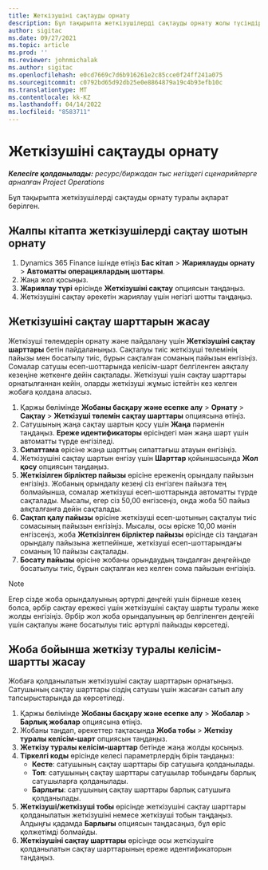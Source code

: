 ```yaml
---
title: Жеткізушіні сақтауды орнату
description: Бұл тақырыпта жеткізушілерді сақтауды орнату жолы түсіндірілген.
author: sigitac
ms.date: 09/27/2021
ms.topic: article
ms.prod: ''
ms.reviewer: johnmichalak
ms.author: sigitac
ms.openlocfilehash: e0cd7669c7d6b916261e2c85cce0f24ff241a075
ms.sourcegitcommit: c0792bd65d92db25e0e8864879a19c4b93efb10c
ms.translationtype: MT
ms.contentlocale: kk-KZ
ms.lasthandoff: 04/14/2022
ms.locfileid: "8583711"
---
```

# <a name="set-up-vendor-retention"></a>Жеткізушіні сақтауды орнату

_**Келесіге қолданылады:** ресурс/биржадан тыс негіздегі сценарийлерге арналған Project Operations_

Бұл тақырыпта жеткізушілерді сақтауды орнату туралы ақпарат берілген.

## <a name="set-up-a-vendor-retention-account-in-general-ledger"></a>Жалпы кітапта жеткізушілерді сақтау шотын орнату

1. Dynamics 365 Finance ішінде өтіңіз **Бас кітап** > **Жариялауды орнату** > **Автоматты операциялардың шоттары**.
2. Жаңа жол қосыңыз.
3. **Жариялау түрі** өрісінде **Жеткізушіні сақтау** опциясын таңдаңыз.
4. Жеткізушіні сақтау әрекетін жариялау үшін негізгі шотты таңдаңыз.

## <a name="create-vendor-retention-terms"></a>Жеткізушіні сақтау шарттарын жасау

Жеткізуші төлемдерін орнату және пайдалану үшін **Жеткізушіні сақтау шарттары** бетін пайдаланыңыз. Сақталуы тиіс жеткізуші төлемінің пайызы мен босатылу тиіс, бұрын сақталған соманың пайызын енгізіңіз. Сомалар сатушы есеп-шоттарында келісім-шарт белгіленген аяқталу кезеңіне жеткенге дейін сақталады. Жеткізуші үшін сақтау шарттары орнатылғаннан кейін, оларды жеткізуші жұмыс істейтін кез келген жобаға қолдана аласыз.

1. Қаржы бөлімінде **Жобаны басқару және есепке алу** > **Орнату** > **Сақтау** > **Жеткізуші төлемін сақтау шарттары** опциясына өтіңіз.
2. Сатушының жаңа сақтау шартын қосу үшін **Жаңа** пәрменін таңдаңыз. **Ереже идентификаторы** өрісіндегі мән жаңа шарт үшін автоматты түрде енгізіледі. 
3. **Сипаттама** өрісіне жаңа шарттың сипаттағыш атауын енгізіңіз.
4. Жеткізушіні сақтау шартын енгізу үшін **Шарттар** қойыншасында **Жол қосу** опциясын таңдаңыз.
5. **Жеткізілген бірліктер пайызы** өрісіне ереженің орындалу пайызын енгізіңіз. Жобаның орындалу кезеңі сіз енгізген пайызға тең болмайынша, сомалар жеткізуші есеп-шоттарында автоматты түрде сақталады. Мысалы, егер сіз 50,00 енгізсеңіз, онда жоба 50 пайыз аяқталғанға дейін сақталады.
6. **Сақтап қалу пайызы** өрісіне жеткізуші есеп-шотының сақталуы тиіс сомасының пайызын енгізіңіз. Мысалы, осы өріске 10,00 мәнін енгізсеңіз, жоба **Жеткізілген бірліктер пайызы** өрісінде сіз таңдаған орындалу пайызына жетпейінше, жеткізуші есеп-шоттарындағы соманың 10 пайызы сақталады.
7. **Босату пайызы** өрісіне жобаны орындаудың таңдалған деңгейінде босатылуы тиіс, бұрын сақталған кез келген сома пайызын енгізіңіз.

> [!NOTE]
> Егер сізде жоба орындалуының әртүрлі деңгейі үшін бірнеше кезең болса, әрбір сақтау ережесі үшін жеткізушіні сақтау шарты туралы жеке жолды енгізіңіз. Әрбір жол жоба орындалуының әр белгіленген деңгейі үшін сақталуы және босатылуы тиіс әртүрлі пайызды көрсетеді.

## <a name="set-up-a-vendor-agreement-for-the-project"></a>Жоба бойынша жеткізу туралы келісім-шартты жасау

Жобаға қолданылатын жеткізушіні сақтау шарттарын орнатыңыз. Сатушының сақтау шарттары сіздің сатушы үшін жасаған сатып алу тапсырыстарында да көрсетіледі.

1. Қаржы бөлімінде **Жобаны басқару және есепке алу** > **Жобалар** > **Барлық жобалар** опциясына өтіңіз. 
2. Жобаны таңдап, әрекеттер тақтасында **Жоба тобы** > **Жеткізу туралы келісім-шарт** опциясын таңдаңыз.
3. **Жеткізу туралы келісім-шарттар** бетінде жаңа жолды қосыңыз.
4. **Тіркелгі коды** өрісінде келесі параметрлердің бірін таңдаңыз:
   - **Кесте**: сатушының сақтау шарттары бір сатушыға қолданылады.
   - **Топ**: сатушының сақтау шарттары сатушылар тобындағы барлық сатушыларға қолданылады.
   - **Барлығы**: сатушының сақтау шарттары барлық сатушыға қолданылады.
5. **Жеткізуші/жеткізуші тобы** өрісінде жеткізушіні сақтау шарттары қолданылатын жеткізушіні немесе жеткізуші тобын таңдаңыз. Алдыңғы қадамда **Барлығы** опциясын таңдасаңыз, бұл өріс қолжетімді болмайды.
6. **Жеткізушіні сақтау шарттары** өрісінде осы жеткізушіге қолданылатын сақтау шарттарының ереже идентификаторын таңдаңыз.

